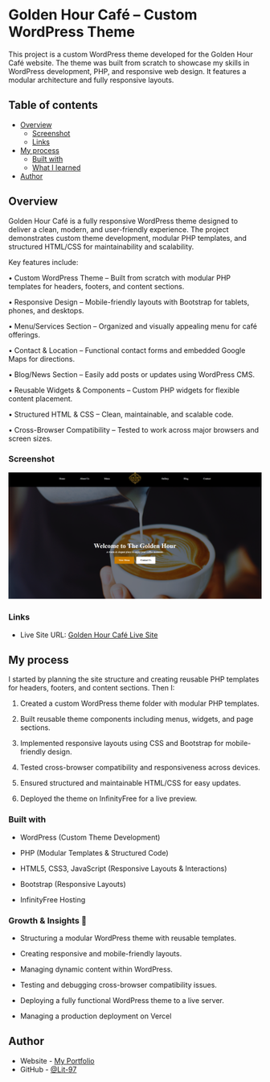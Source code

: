 # Golden Hour Café – Custom WordPress Theme

This project is a custom WordPress theme developed for the Golden Hour Café website. The theme was built from scratch to showcase my skills in WordPress development, PHP, and responsive web design. It features a modular architecture and fully responsive layouts.

## Table of contents

- [Overview](#overview)
  - [Screenshot](#screenshot)
  - [Links](#links)
- [My process](#my-process)
  - [Built with](#built-with)
  - [What I learned](#what-i-learned)
- [Author](#author)


## Overview
Golden Hour Café is a fully responsive WordPress theme designed to deliver a clean, modern, and user-friendly experience. The project demonstrates custom theme development, modular PHP templates, and structured HTML/CSS for maintainability and scalability.

Key features include:

• Custom WordPress Theme – Built from scratch with modular PHP templates for headers, footers, and content sections.

• Responsive Design – Mobile-friendly layouts with Bootstrap for tablets, phones, and desktops.

• Menu/Services Section – Organized and visually appealing menu for café offerings.

• Contact & Location – Functional contact forms and embedded Google Maps for directions.

• Blog/News Section – Easily add posts or updates using WordPress CMS.

• Reusable Widgets & Components – Custom PHP widgets for flexible content placement.

• Structured HTML & CSS – Clean, maintainable, and scalable code.

• Cross-Browser Compatibility – Tested to work across major browsers and screen sizes.


### Screenshot

![Screenshot of Salon Luxe](./img/GHSS.png)


### Links

- Live Site URL: [Golden Hour Café Live Site](https://litwordpress.infinityfreeapp.com/)


## My process
I started by planning the site structure and creating reusable PHP templates for headers, footers, and content sections. Then I:

1. Created a custom WordPress theme folder with modular PHP templates.

2. Built reusable theme components including menus, widgets, and page sections.

3. Implemented responsive layouts using CSS and Bootstrap for mobile-friendly design.

4. Tested cross-browser compatibility and responsiveness across devices.

5. Ensured structured and maintainable HTML/CSS for easy updates.

6. Deployed the theme on InfinityFree for a live preview.


### Built with

- WordPress (Custom Theme Development)

- PHP (Modular Templates & Structured Code)

- HTML5, CSS3, JavaScript (Responsive Layouts & Interactions)

- Bootstrap (Responsive Layouts)

- InfinityFree Hosting

### Growth & Insights 🌱

- Structuring a modular WordPress theme with reusable templates.

- Creating responsive and mobile-friendly layouts.

- Managing dynamic content within WordPress.

- Testing and debugging cross-browser compatibility issues.

- Deploying a fully functional WordPress theme to a live server.

- Managing a production deployment on Vercel


## Author

- Website - [My Portfolio](https://lit-97.github.io/portfolio/)
- GitHub  - [@Lit-97](https://github.com/Lit-97)
